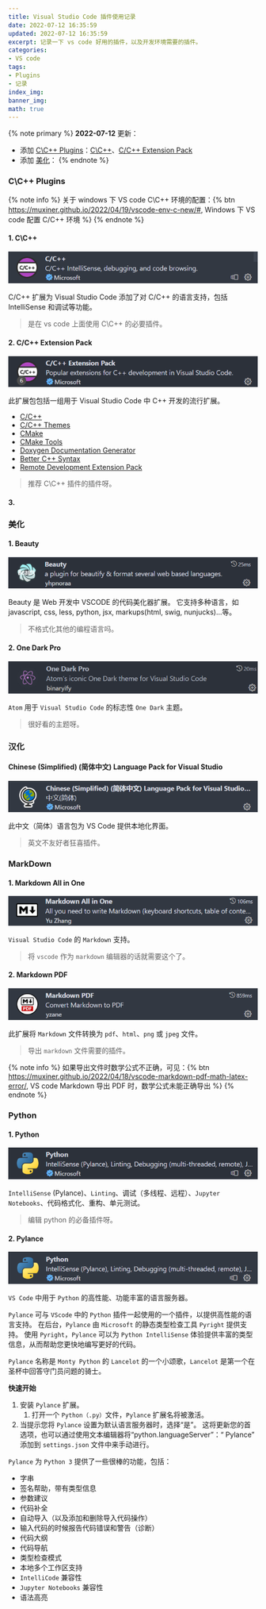```yaml
---
title: Visual Studio Code 插件使用记录
date: 2022-07-12 16:35:59
updated: 2022-07-12 16:35:59
excerpt: 记录一下 vs code 好用的插件，以及开发环境需要的插件。
categories: 
- VS code
tags:
- Plugins
- 记录
index_img:
banner_img:
math: true
---
```


{% note primary %}
**2022-07-12** 更新：
+ 添加 <span class="label label-info"><a href="#C/C++Plugins" title="vs code C\C++插件">C\C++ Plugins</a></span>：<span class="label label-default"><a href="#C\C++">C\C++</a></span>、<span class="label label-default"><a href="#C/C++Extension-Pack">C/C++ Extension Pack</a></span>
+ 添加 <span class="label label-info"><a href="#beauty-plugins" title="vs code 美化插件">美化</a></span>：
{% endnote %}



### C\C++ Plugins
<a id='C/C++Plugins'></a>
{% note info %}
关于 windows 下 VS code C\C++ 环境的配置：{% btn https://muxiner.github.io/2022/04/19/vscode-env-c-new/#, Windows 下 VS code 配置 C/C++ 环境 %}
{% endnote %}


#### 1. C\C++
<a id='C\C++'></a>

![](https://raw.githubusercontent.com/Muxiner/BlogImages/main/md_img20220712185147.png)

C/C++ 扩展为 Visual Studio Code 添加了对 C/C++ 的语言支持，包括 IntelliSense 和调试等功能。

> 是在 vs code 上面使用 C\C++ 的必要插件。

#### 2. C/C++ Extension Pack
<a id='C/C++Extension-Pack'></a>

![](https://raw.githubusercontent.com/Muxiner/BlogImages/main/md_img20220712185921.png)

此扩展包包括一组用于 Visual Studio Code 中 C++ 开发的流行扩展。
+ [C/C++](https://marketplace.visualstudio.com/items?itemName=ms-vscode.cpptools)
+ [C/C++ Themes](https://marketplace.visualstudio.com/items?itemName=ms-vscode.cpptools-themes)
+ [CMake](https://marketplace.visualstudio.com/items?itemName=twxs.cmake)
+ [CMake Tools](https://marketplace.visualstudio.com/items?itemName=ms-vscode.cmake-tools)
+ [Doxygen Documentation Generator](https://marketplace.visualstudio.com/items?itemName=cschlosser.doxdocgen)
+ [Better C++ Syntax](https://marketplace.visualstudio.com/items?itemName=jeff-hykin.better-cpp-syntax)
+ [Remote Development Extension Pack](https://marketplace.visualstudio.com/items?itemName=ms-vscode-remote.vscode-remote-extensionpack)

> 推荐 C\C++ 插件的插件呀。

#### 3. 


### 美化

<a id='beauty-plugins'></a>

#### 1. Beauty

<a id='Beauty'></a>

![](https://raw.githubusercontent.com/Muxiner/BlogImages/main/md_img20220712191137.png)

Beauty 是 Web 开发中 VSCODE 的代码美化器扩展。
它支持多种语言，如 javascript, css, less, python, jsx, markups(html, swig, nunjucks)...等。

> 不格式化其他的编程语言吗。

#### 2. One Dark Pro

<a id="ondarkpro"></a>

![](https://raw.githubusercontent.com/Muxiner/BlogImages/main/md_img20220712191628.png)

`Atom` 用于 `Visual Studio Code` 的标志性 `One Dark` 主题。

> 很好看的主题呀。


### 汉化

<a id="Sinicization"></a>

#### Chinese (Simplified) (简体中文) Language Pack for Visual Studio

<a id="Chinese-Simplified"></a>

![](https://raw.githubusercontent.com/Muxiner/BlogImages/main/md_img20220712192229.png)

此中文（简体）语言包为 VS Code 提供本地化界面。

> 英文不友好者狂喜插件。

### MarkDown

<a id="markdown"></a>

#### 1. Markdown All in One

<a id="Markdown-All-in-One"></a>

![](https://raw.githubusercontent.com/Muxiner/BlogImages/main/md_img20220712192533.png)

`Visual Studio Code` 的 `Markdown` 支持。

> 将 `vscode` 作为 `markdown` 编辑器的话就需要这个了。

#### 2. Markdown PDF

<a id="markdown-pdf"></a>

![](https://raw.githubusercontent.com/Muxiner/BlogImages/main/md_img20220712192745.png)

此扩展将 `Markdown` 文件转换为 `pdf`、`html`、`png` 或 `jpeg` 文件。

> 导出 `markdown` 文件需要的插件。

{% note info %}
如果导出文件时数学公式不正确，可见：{% btn https://muxiner.github.io/2022/04/18/vscode-markdown-pdf-math-latex-error/, VS code Markdown 导出 PDF 时，数学公式未能正确导出 %}
{% endnote %}

### Python

<a id="python-plugins"></a>

#### 1. Python

<a id="python"></a>

![](https://raw.githubusercontent.com/Muxiner/BlogImages/main/md_img20220712193331.png)

`IntelliSense` (Pylance)、`Linting`、调试（多线程、远程）、`Jupyter Notebooks`、代码格式化、重构、单元测试。

> 编辑 python 的必备插件呀。

#### 2. Pylance

<a id="pylance"></a>

![](https://raw.githubusercontent.com/Muxiner/BlogImages/main/md_img20220712193550.png)

`VS Code` 中用于 `Python` 的高性能、功能丰富的语言服务器。

`Pylance` 可与 `VScode` 中的 `Python` 插件一起使用的一个插件，以提供高性能的语言支持。 
在后台，`Pylance` 由 `Microsoft` 的静态类型检查工具 `Pyright` 提供支持。 使用 `Pyright`，`Pylance` 可以为 `Python IntelliSense` 体验提供丰富的类型信息，从而帮助您更快地编写更好的代码。

`Pylance` 名称是 `Monty Python` 的 `Lancelot` 的一个小颂歌，`Lancelot` 是第一个在圣杯中回答守门员问题的骑士。

**快速开始**

1. 安装 `Pylance` 扩展。
   1. 打开一个 `Python（.py）`文件，`Pylance` 扩展名将被激活。
2. 当提示您将 `Pylance` 设置为默认语言服务器时，选择“是”。 这将更新您的首选项，也可以通过使用文本编辑器将“python.languageServer”：“ Pylance” 添加到 `settings.json` 文件中来手动进行。

`Pylance` 为 `Python 3` 提供了一些很棒的功能，包括：

+ 字串
+ 签名帮助，带有类型信息
+ 参数建议
+ 代码补全
+ 自动导入（以及添加和删除导入代码操作）
+ 输入代码的时候报告代码错误和警告（诊断）
+ 代码大纲
+ 代码导航
+ 类型检查模式
+ 本地多个工作区支持
+ `IntelliCode` 兼容性
+ `Jupyter Notebooks` 兼容性
+ 语法高亮
